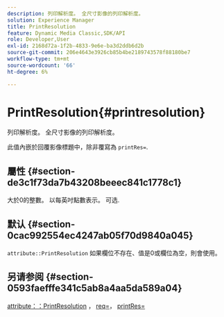 ```yaml
---
description: 列印解析度。 全尺寸影像的列印解析度。
solution: Experience Manager
title: PrintResolution
feature: Dynamic Media Classic,SDK/API
role: Developer,User
exl-id: 2168d72a-1f2b-4833-9e6e-ba3d2ddb6d2b
source-git-commit: 206e4643e3926cb85b4be2189743578f88180be7
workflow-type: tm+mt
source-wordcount: '66'
ht-degree: 6%

---
```


# PrintResolution{#printresolution}

列印解析度。 全尺寸影像的列印解析度。

此值內嵌於回覆影像標題中，除非覆寫為 `printRes=`.

## 屬性 {#section-de3c1f73da7b43208beeec841c1778c1}

大於0的整數。 以每英吋點數表示。 可选.

## 默认 {#section-0cac992554ec4247ab05f70d9840a045}

`attribute::PrintResolution` 如果欄位不存在、值是0或欄位為空，則會使用。

## 另请参阅 {#section-0593faefffe341c5ab8a4aa5da589a04}

[attribute：：PrintResolution](../../../../../../is-api/image-catalog/image-serving-api-ref/c-image-catalog-reference/c-attributes-reference/r-printresolution.md#reference-a53c6850077148c9bd88a8c5c1c400c5) ， [req=](../../../../../../is-api/http-ref/image-serving-api-ref/c-http-protocol-reference/c-command-reference/r-req/r-req.md#reference-907cdb4a97034db7ad94695f25552e76)， [printRes=](../../../../../../is-api/http-ref/image-serving-api-ref/c-http-protocol-reference/c-command-reference/r-printres.md#reference-84f52afff4704c4b9d58e4bbbaea1491)
